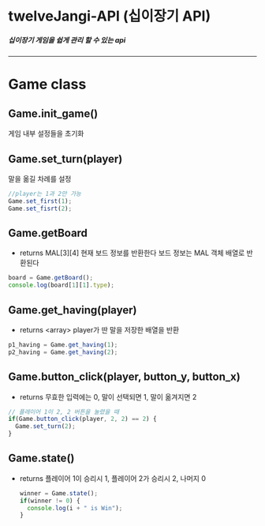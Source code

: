 # twelveJangi-API (십이장기 API)


##### 십이장기 게임을 쉽게 관리 할 수 있는 api
<hr>

# Game class
## Game.init_game()
게임 내부 설정들을 초기화

## Game.set_turn(player)
말을 옮길 차례를 설정

~~~javascript
//player는 1과 2만 가능
Game.set_first(1);
Game.set_fisrt(2);
~~~

## Game.getBoard
* returns MAL[3][4]
현재 보드 정보를 반환한다
보드 정보는 MAL 객체 배열로 반환된다

~~~javascript
board = Game.getBoard();
console.log(board[1][1].type);
~~~

## Game.get_having(player)
* returns <array<MAL>> 
player가 딴 말을 저장한 배열을 반환

~~~javascript
p1_having = Game.get_having(1);
p2_having = Game.get_having(2);
~~~


## Game.button_click(player, button_y, button_x)
* returns <success> 무효한 입력에는 0, 말이 선택되면 1, 말이 옮겨지면 2
  
~~~javascript
// 플레이어 1이 2, 2 버튼을 눌렸을 때 
if(Game.button_click(player, 2, 2) == 2) {
  Game.set_turn(2);
}
~~~

## Game.state()
* returns <state> 플레이어 1이 승리시 1, 플레이어 2가 승리시 2, 나머지 0
  
  ~~~javascript
  winner = Game.state();
  if(winner != 0) {
    console.log(i + " is Win");
  }
  ~~~
  
  
